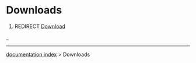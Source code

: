 # Downloads
1.  REDIRECT [Download](Download.md)



_

---
[documentation index](../README.md) > Downloads
